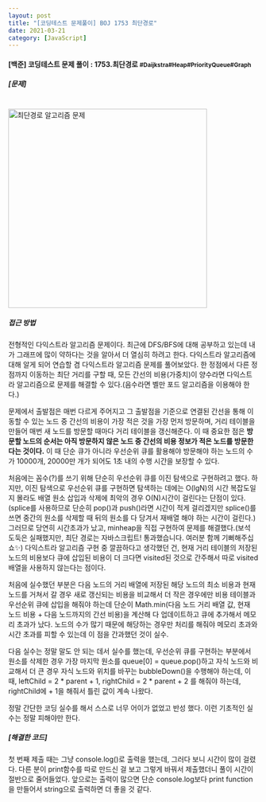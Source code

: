 ```yaml
---
layout: post
title: "[코딩테스트 문제풀이] BOJ 1753 최단경로"
date: 2021-03-21
category: [JavaScript]
---
```



<h4> [백준] 코딩테스트 문제 풀이 : 1753.최단경로 <small>#Daijkstra#Heap#PriorityQueue#Graph</small></h4>

<h5>[문제]</h5>
<br>
<img width="400" alt="최단경로 알고리즘 문제" src="https://user-images.githubusercontent.com/49034615/111906742-7dc8bd80-8a95-11eb-8fba-557611963240.png">
<br>


<h5>접근 방법</h5>
전형적인 다익스트라 알고리즘 문제이다. 최근에 DFS/BFS에 대해 공부하고 있는데 내가 그래프에 많이 약하다는 것을 알아서 더 열심히 하려고 한다. 다익스트라 알고리즘에 대해 알게 되어 연습할 겸 다익스트라 알고리즘
문제를 풀어보았다. 한 정점에서 다른 정점까지 이동하는 최단 거리를 구할 때, 모든 간선의 비용(가중치)이 양수라면 다익스트라 알고리즘으로 문제를 해결할 수 있다.(음수라면 벨만 포드 알고리즘을 이용해야 한다.)

문제에서 출발점은 매번 다르게 주어지고 그 출발점을 기준으로 연결된 간선을 통해 이동할 수 있는 노드 중 간선의 비용이 가장 적은 것을 가장 먼저 방문하며, 거리 테이블을 만들어 매번 새 노드를 방문할 때마다 
거리 테이블을 갱신해준다. 이 때 중요한 점은 <b> 방문할 노드의 순서는 아직 방문하지 않은 노드 중 간선의 비용 정보가 적은 노드를 방문한다는 것이다.</b> 이 때 단순 큐가 아니라 우선순위 큐를 활용해야 방문해야
하는 노드의 수가 10000개, 20000만 개가 되어도 1초 내의 수행 시간을 보장할 수 있다. 

처음에는 꼼수(?)를 쓰기 위해 단순히 우선순위 큐를 이진 탐색으로 구현하려고 했다. 하지만, 이진 탐색으로 우선순위 큐를 구현하면 탐색하는 데에는 O(lgN)의 시간 복잡도일지 몰라도 배열 원소 삽입과 삭제에
최악의 경우 O(N)시간이 걸린다는 단점이 있다. (splice를 사용하므로 단순히 pop()과 push()라면 시간이 적게 걸리겠지만 splice()를 쓰면 중간의 원소를 삭제할 때 뒤의 원소를 다 당겨서 재배열 해야 하는 시간이
걸린다.)
그러므로 당연히 시간초과가 났고, minheap을 직접 구현하여 문제를 해결했다.(보석 도둑은 실패했지만, 최단 경로는 자바스크립트! 통과했습니다. 여러분 함께 기뻐해주십쇼✨)
다익스트라 알고리즘 구현 중 깔끔하다고 생각했던 건, 현재 거리 테이블의 저장된 노드의 비용보다 큐에 삽입된 비용이 더 크다면 visited된 것으로 간주해서 따로 visited 배열을 사용하지 않는다는 점이다.

처음에 실수했던 부분은 다음 노드의 거리 배열에 저장된 해당 노드의 최소 비용과 현재 노드를 거쳐서 갈 경우 새로 갱신되는 비용을 비교해서 더 작은 경우에만 비용 테이블과 우선순위 큐에 삽입을 해줘야 하는데
단순이 Math.min(다음 노드 거리 배열 값, 현재 노드 비용 + 다음 노드까지의 간선 비용)을 계산해 다 업데이트하고 큐에 추가해서 메모리 초과가 났다. 노드의 수가 많기 때문에 해당하는 경우만 처리를 해줘야 
메모리 초과와 시간 초과를 피할 수 있는데 이 점을 간과했던 것이 실수. 

다음 실수는 정말 말도 안 되는 데서 실수를 했는데, 우선순위 큐를 구현하는 부분에서 원소를 삭제한 경우 가장 마지막 원소를 queue[0] = queue.pop()하고 자식 노드와 비교해서 더 큰 경우 자식 노드와
위치를 바꾸는 bubbleDown()을 수행해야 하는데, 이 때, leftChild = 2 * parent + 1, rightChild = 2 * parent + 2 를 해줘야 하는데, rightChild에 + 1을 해줘서 틀린 값이 계속 나왔다.

정말 간단한 코딩 실수를 해서 스스로 너무 어이가 없었고 반성 했다. 이런 기초적인 실수는 정말 피해야만 한다. 


<h5>[해결한 코드]</h5>

첫 번째 제출 때는 그냥 console.log()로 출력을 했는데, 그러다 보니 시간이 많이 걸렸다. 다른 분이 print함수를 따로 만드신 걸 보고 그렇게 바꿔서 제출했더니 풀이 시간이 절반으로 줄어들었다.
앞으로는 출력이 많으면 단순 console.log보다 print function을 만들어서 string으로 출력하면 더 좋을 것 같다.

<script src="https://gist.github.com/SUPINKIM/6da66d5863acd3cde76ea965ffb4d3f7.js"></script>

